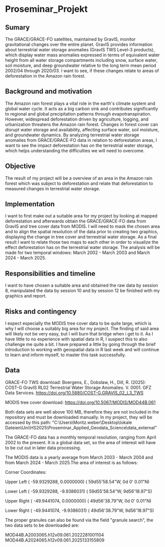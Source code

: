 # Proseminar_Projekt

## Sumary
The GRACE/GRACE-FO satellites, maintained by GravIS, monitor gravitational changes over the entire planet. GravIS provides information about terrestrial water storage anomalies (GravIS TWS Level-3 products), which display water mass anomalies expressed in terms of equivalent water height from all water storage compartments including snow, surface water, soil moisture, and deep groundwater relative to the long term mean period 2002/04 through 2020/03. I want to see, if these changes relate to areas of deforestation in the Amazon rain forest.

## Background and motivation
The Amazon rain forest plays a vital role in the earth's climate system and global water cycle. It acts as a big carbon sink and contributes significantly to regional and global precipitation patterns through evapotranspiration. However, widespread deforestation driven by agriculture, logging, and urbanization threatens the Amazon rain forest. Changes in forest cover can disrupt water storage and availability, affecting surface water, soil moisture, and groundwater dynamics. By analyzing terrestrial water storage anomalies from GRACE/GRACE-FO data in relation to deforestation areas, I want to see the impact deforestation has on the terrestrial water storage, which helps understanding the difficulties we will need to overcome.

## Objective
The result of my project will be a overview of an area in the Amazon rain forest which was subject to deforestation and relate that deforestation to measured changes in terrestrial water storage.

## Implementation
I want to first make out a suitable area for my project by looking at mapped deforestation and afterwards obtain the GRACE/GRACE-FO data from GravIS and tree cover data from MODIS. I will need to mask the chosen area and to align the spatial resolution of the data prior to creating two graphics, displaying the change in tree cover and terrestrial water storage. As a final result I want to relate those two maps to each other in order to visualize the effect deforestation has on the terrestrial water storage. The analysis will be made for two temporal windows: March 2002 - March 2003 and March 2024 - March 2025.

## Responsibilities and timeline
I want to have chosen a suitable area and obtained the raw data by session 8, manipulated the data by session 10 and by session 12 be finished with my graphics and report.

## Risks and contingency
I expect especially the MODIS tree cover data to be quite large, which is why I will choose a suitably big area for my project. The finding of said area will likely not be very easy, but I will burn that bridge when i get to it. As I have little to no experience with spatial data in R, I suspect this to also challenge me quite a bit. I have prepared a little by going through the brief introduction to working with geospatial data in R last week and will continue to learn and inform myself, to master this task successfully.

## Data
GRACE-FO TWS download: 
Boergens, E., Dobslaw, H., Dill, R. (2025):
  COST-G GravIS RL02 Terrestrial Water Storage Anomalies.
  V. 0001. GFZ Data Services. https://doi.org/10.5880/COST-G.GRAVIS_02_L3_TWS

MODIS tree cover download:
https://doi.org/10.5067/MODIS/MOD44B.061

Both data sets are well above 100 MB, therefore they are not included in the repository and must be downloaded manually. In my project, they will be accessed by this path: "C:\Users\Moritz.weber\Desktop\lokale Dateien\Uni\HS2025\Proseminar_Applied_Geodata_Science\data_external"

The GRACE-FO data has a monthly temporal resolution, ranging from April 2002 to the present. It is a global data set, so the area of interest will have to be cut out in later data processing.

The MODIS data is a yearly average from March 2003 - March 2004 and from March 2024 - March 2025.The area of interest is as follows:

Corner Coordinates:

Upper Left  ( -59.9329288,   0.0000000) ( 59d55'58.54"W,  0d 0' 0.01"N)

Lower Left  ( -59.9329288,  -9.9386031) ( 59d55'58.54"W,  9d56'18.97"S)

Upper Right ( -49.9441074,   0.0000000) ( 49d56'38.79"W,  0d 0' 0.01"N)

Lower Right ( -49.9441074,  -9.9386031) ( 49d56'38.79"W,  9d56'18.97"S)

The proper granules can also be found via the field "granule search", the two data sets to be downloaded are:

MOD44B.A2003065.h12v09.061.2022281001104
MOD44B.A2024065.h12v09.061.2025133155809